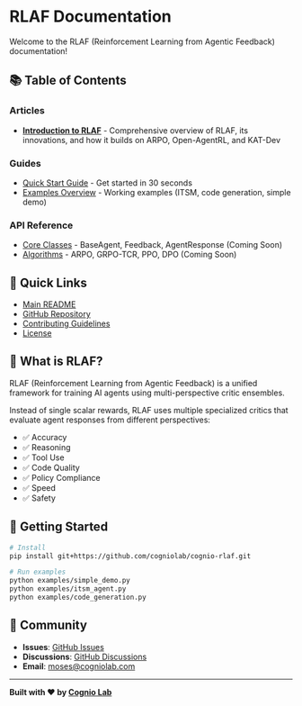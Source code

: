 # RLAF Documentation

Welcome to the RLAF (Reinforcement Learning from Agentic Feedback) documentation!

## 📚 Table of Contents

### Articles
- [**Introduction to RLAF**](articles/introduction-to-rlaf.md) - Comprehensive overview of RLAF, its innovations, and how it builds on ARPO, Open-AgentRL, and KAT-Dev

### Guides
- [Quick Start Guide](../README.md#-quick-start) - Get started in 30 seconds
- [Examples Overview](../examples/) - Working examples (ITSM, code generation, simple demo)

### API Reference
- [Core Classes](api/core.md) - BaseAgent, Feedback, AgentResponse (Coming Soon)
- [Algorithms](api/algorithms.md) - ARPO, GRPO-TCR, PPO, DPO (Coming Soon)

## 🎯 Quick Links

- [Main README](../README.md)
- [GitHub Repository](https://github.com/cogniolab/cognio-rlaf)
- [Contributing Guidelines](../CONTRIBUTING.md)
- [License](../LICENSE)

## 📖 What is RLAF?

RLAF (Reinforcement Learning from Agentic Feedback) is a unified framework for training AI agents using multi-perspective critic ensembles.

Instead of single scalar rewards, RLAF uses multiple specialized critics that evaluate agent responses from different perspectives:
- ✅ Accuracy
- ✅ Reasoning
- ✅ Tool Use
- ✅ Code Quality
- ✅ Policy Compliance
- ✅ Speed
- ✅ Safety

## 🚀 Getting Started

```bash
# Install
pip install git+https://github.com/cogniolab/cognio-rlaf.git

# Run examples
python examples/simple_demo.py
python examples/itsm_agent.py
python examples/code_generation.py
```

## 🤝 Community

- **Issues**: [GitHub Issues](https://github.com/cogniolab/cognio-rlaf/issues)
- **Discussions**: [GitHub Discussions](https://github.com/cogniolab/cognio-rlaf/discussions)
- **Email**: moses@cogniolab.com

---

**Built with ❤️ by [Cognio Lab](https://cogniolab.com)**
